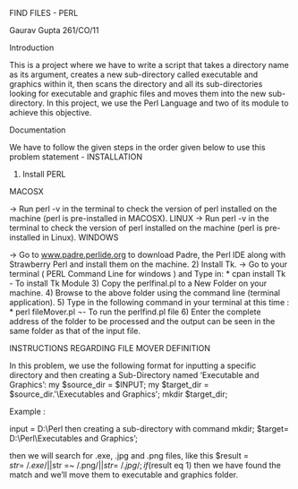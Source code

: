 FIND FILES - PERL

Gaurav Gupta
261/CO/11

Introduction

This is a project where we have to write a script that takes a directory name as its argument, creates a new sub-directory called executable and graphics within it, then scans the directory and all its sub-directories looking for executable and graphic files and moves them into the new sub-directory. In this project, we use the Perl Language and two of its module to achieve this objective.


Documentation

We have to follow the given steps in the order given below to use this problem statement - 
INSTALLATION
1) Install PERL

MACOSX

-> Run perl -v in the terminal to check the version of perl installed on the machine (perl is pre-installed in MACOSX).
LINUX
-> Run perl -v in the terminal to check the version of perl installed on the machine (perl is pre-installed in Linux).
WINDOWS

-> Go to www.padre.perlide.org to download Padre, the Perl IDE along with Strawberry Perl and install them on the machine.
2) Install Tk.
-> Go to your terminal ( PERL Command Line for windows ) and Type in:
     * cpan install Tk  - To install Tk Module
3) Copy the perlfinal.pl to a New Folder on your machine.
4) Browse to the above folder using the command line (terminal application).
5) Type in the following command in your terminal at this time : 
     * perl fileMover.pl  ¬- To run the perlfind.pl file
6) Enter the complete address of the folder  to be processed and the output can be seen in the same folder as that of the input file.


INSTRUCTIONS REGARDING FILE MOVER DEFINITION

In this problem, we use the following format for inputting a specific directory and then creating a Sub-Directory named ‘Executable and Graphics’:
my $source_dir = $INPUT;
my $target_dir = $source_dir.'\Executables and Graphics';
mkdir $target_dir;

Example : 

input = D:\Perl
then creating a sub-directory with command mkdir;
$target= D:\Perl\Executables and Graphics’;


then we will search for .exe, .jpg and .png files, like this 
$result = $str =~ /.exe/||$str =~ /.png/||$str =~ /.jpg/;
if($result eq 1)
then we have found the match and we’ll move them to executable and graphics folder.


